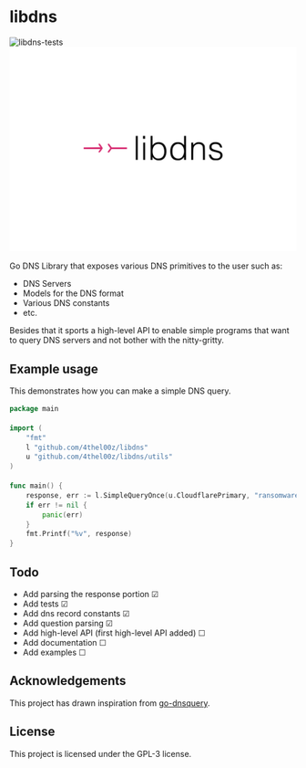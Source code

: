 # libdns

![libdns-tests](https://github.com/4thel00z/libdns/workflows/Test/badge.svg)
![libdns-logo](https://github.com/4thel00z/libdns/raw/assets/logo.svg)


Go DNS Library that exposes various DNS primitives to the user such as:

- DNS Servers
- Models for the DNS format
- Various DNS constants
- etc.

Besides that it sports a high-level API to enable simple programs that want to query DNS servers and not bother with the nitty-gritty.

## Example usage

This demonstrates how you can make a simple DNS query. 

```go
package main

import (
	"fmt"
	l "github.com/4thel00z/libdns"
	u "github.com/4thel00z/libdns/utils"
)

func main() {
	response, err := l.SimpleQueryOnce(u.CloudflarePrimary, "ransomware.host", u.A, u.InternetClass, 10)
	if err != nil {
		panic(err)
	}
	fmt.Printf("%v", response)
}
```

## Todo

* Add parsing the response portion ☑
* Add tests ☑
* Add dns record constants ☑
* Add question parsing  ☑
* Add high-level API (first high-level API added) ☐
* Add documentation ☐
* Add examples ☐

## Acknowledgements

This project has drawn inspiration from [go-dnsquery](https://github.com/vishen/go-dnsquery/).

## License

This project is licensed under the GPL-3 license.
